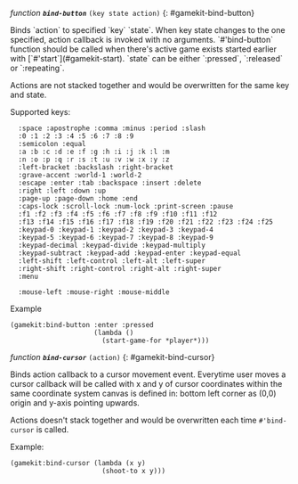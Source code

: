 *function* ***`bind-button`*** `(key state action)`
{: #gamekit-bind-button}
<div class="bodge-docstring" markdown="block">
Binds `action` to specified `key` `state`. When key state changes to the one specified,
action callback is invoked with no arguments. `#'bind-button` function should be called when
there's active game exists started earlier with [`#'start`](#gamekit-start). `state` can be either
`:pressed`, `:released` or `:repeating`.

Actions are not stacked together and would be overwritten for the same key and state.

Supported keys:
```common-lisp
  :space :apostrophe :comma :minus :period :slash
  :0 :1 :2 :3 :4 :5 :6 :7 :8 :9
  :semicolon :equal
  :a :b :c :d :e :f :g :h :i :j :k :l :m
  :n :o :p :q :r :s :t :u :v :w :x :y :z
  :left-bracket :backslash :right-bracket
  :grave-accent :world-1 :world-2
  :escape :enter :tab :backspace :insert :delete
  :right :left :down :up
  :page-up :page-down :home :end
  :caps-lock :scroll-lock :num-lock :print-screen :pause
  :f1 :f2 :f3 :f4 :f5 :f6 :f7 :f8 :f9 :f10 :f11 :f12
  :f13 :f14 :f15 :f16 :f17 :f18 :f19 :f20 :f21 :f22 :f23 :f24 :f25
  :keypad-0 :keypad-1 :keypad-2 :keypad-3 :keypad-4
  :keypad-5 :keypad-6 :keypad-7 :keypad-8 :keypad-9
  :keypad-decimal :keypad-divide :keypad-multiply
  :keypad-subtract :keypad-add :keypad-enter :keypad-equal
  :left-shift :left-control :left-alt :left-super
  :right-shift :right-control :right-alt :right-super
  :menu

  :mouse-left :mouse-right :mouse-middle
```

Example
```common-lisp
(gamekit:bind-button :enter :pressed
                     (lambda ()
                       (start-game-for *player*)))
```
</div>

*function* ***`bind-cursor`*** `(action)`
{: #gamekit-bind-cursor}
<div class="bodge-docstring" markdown="block">
Binds action callback to a cursor movement event. Everytime user moves a cursor callback will
be called with x and y of cursor coordinates within the same coordinate system canvas is defined
in: bottom left corner as (0,0) origin and y-axis pointing upwards.

Actions doesn't stack together and would be overwritten each time `#'bind-cursor` is called.

Example:
```common-lisp
(gamekit:bind-cursor (lambda (x y)
                       (shoot-to x y)))
```
</div>
